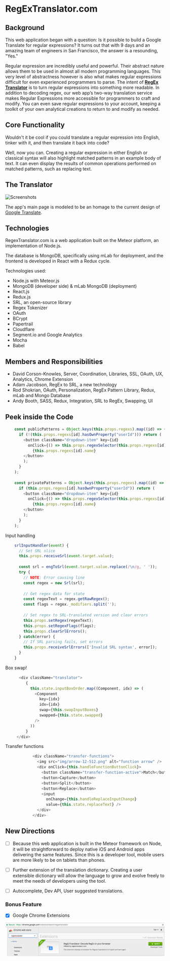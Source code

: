 # RegExTranslator.com

## Background

This web application began with a question: Is it possible to build a Google Translate for regular expressions? It turns out that with 9 days and an amazing team of engineers in San Francisco, the answer is a resounding, "Yes."

Regular expression are incredibly useful and powerful. Their abstract nature allows them to be used in almost all modern programming languages. This very level of abstractness however is also what makes regular expressions difficult for even experienced programmers to parse. The intent of [**RegEx Translator**](https://www.regextranslator.com) is to turn regular expressions into something more readable. In addition to decoding regex, our web app’s two-way translation service makes Regular Expressions more accessible for programmers to craft and modify. You can even save regular expressions to your account, keeping a toolkit of your own analytical creations to return to and modify as needed.

## Core Functionality

Wouldn't it be cool if you could translate a regular expression into English, tinker with it, and then translate it back into code?

Well, now you can. Creating a regular expression in either English or classical syntax will also highlight matched patterns in an example body of text. It can even display the results of common operations performed on matched patterns, such as replacing text.

## The Translator
![Screenshots](docs/regextranslator_screenshot.png)

The app's main page is modeled to be an homage to the current design of [Google Translate](https://translate.google.com/).  

## Technologies

RegexTranslator.com is a web application built on the Meteor platform, an implementation of Node.js.

The database is MongoDB, specifically using mLab for deployment, and the frontend is developed in React with a Redux cycle.

Technologies used:

- Node.js with Meteor.js
- MongoDB (developer side) & mLab MongoDB (deployment)
- React.js
- Redux.js
- SRL, an open-source library
- Regex Tokenizer
- OAuth
- BCrypt
- Papertrail
- Cloudflare
- Segment.io and Google Analytics
- Mocha
- Babel

## Members and Responsibilities

- David Corson-Knowles, Server, Coordination, Libraries, SSL, OAuth, UX, Analytics, Chrome Extension
- Adam Jacobson, RegEx to SRL, a new technology
- Rod Shokrian, OAuth, Personalization, RegEx Pattern Library, Redux, mLab and Mongo Database
- Andy Booth, SASS, Redux, Integration, SRL to RegEx, Swapping, UI

## Peek inside the Code

```JavaScript
    const publicPatterns = Object.keys(this.props.regexs).map((id) => {
      if (!(this.props.regexs[id].hasOwnProperty("userId"))) return (
        <button className="dropdown-item" key={id}
          onClick={() => this.props.regexSelector(this.props.regexs[id].pattern)}>
            {this.props.regexs[id].name}
        </button>
        );
      }
    );

    const privatePatterns = Object.keys(this.props.regexs).map((id) => {
      if (this.props.regexs[id].hasOwnProperty("userId")) return (
        <button className="dropdown-item" key={id}
          onClick={() => this.props.regexSelector(this.props.regexs[id].pattern)}>
            {this.props.regexs[id].name}
        </button>
        );
      }
    );
```


Input handling

```JavaScript
    srlInputHandler(event) {
      // Set SRL slice
      this.props.receiveSrl(event.target.value);

      const srl = engToSrl(event.target.value.replace(/\n/g, ' '));
      try {
        // NOTE: Error causing line
        const regex = new Srl(srl);

        // Get regex data for state
        const regexText = regex.getRawRegex();
        const flags = regex._modifiers.split('');

        // Set regex to SRL-translated version and clear errors
        this.props.setRegex(regexText);
        this.props.setRegexFlags(flags);
        this.props.clearSrlErrors();
      } catch(error) {
        // If SRL parsing fails, set errors
        this.props.receiveSrlErrors(['Invalid SRL syntax', error]);
      }
    }
 ```

 Box swap!

 ```JavaScript
       <div className="translator">
          {
            this.state.inputBoxOrder.map((Component, idx) => (
              <Component
                key={idx}
                idx={idx}
                swap={this.swapInputBoxes}
                swapped={this.state.swapped}
              />
            ))
          }
      </div>
 ```

Transfer functions
```JavaScript
            <div className="transfer-functions">
              <img src="img/arrow-12-512.png" alt="function arrow" />
              <div onClick={this.handleFunctionButtonClick}>
                <button className="transfer-function-active">Match</button>
                <button>Capture</button>
                <button>Split</button>
                <button>Replace</button>
                <input
                  onChange={this.handleReplaceInputChange}
                  value={this.state.replaceText} />
              </div>
            </div>

```


## New Directions

- [ ] Because this web application is built in the Meteor framework on Node, it will be straightforward to deploy native iOS and Android apps delivering the same features. Since this is a developer tool, mobile users are more likely to be on tablets than phones.

- [ ] Further extension of the translation dictionary. Creating a user extensible dictionary will allow the language to grow and evolve freely to meet the needs of developers using the tool.

- [ ] Autocomplete, Dev API, User suggested translations.  

### Bonus Feature

- [x] Google Chrome Extensions

![ChomeExtension](docs/chrome_extension_regex.png)
